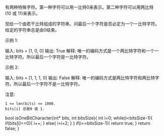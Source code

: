 有两种特殊字符。第一种字符可以用一比特0来表示。第二种字符可以用两比特(10 或 11)来表示。

现给一个由若干比特组成的字符串。问最后一个字符是否必定为一个一比特字符。给定的字符串总是由0结束。

示例 1:

输入: 
bits = [1, 0, 0]
输出: True
解释: 
唯一的编码方式是一个两比特字符和一个一比特字符。所以最后一个字符是一比特字符。

示例 2:

输入: 
bits = [1, 1, 1, 0]
输出: False
解释: 
唯一的编码方式是两比特字符和两比特字符。所以最后一个字符不是一比特字符。

注意:

    1 <= len(bits) <= 1000.
    bits[i] 总是0 或 1.

bool isOneBitCharacter(int* bits, int bitsSize){
    int i=0;
    while(i<bitsSize-1){
        if(bits[i]==0){
            i++;
        }
        else{
            i=i+2;
        }
    }
    if(i==bitsSize-1){
        return true;
    }
    return false;
}
